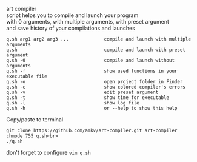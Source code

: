 art compiler<br>script helps you to compile and launch your program<br>
with 0 arguments, with multiple arguments, with preset argument<br>
and save history of your compilations and launches

    q.sh arg1 arg2 arg3 ...	            compile and launch with multiple arguments
	q.sh                                compile and launch with preset argument
    q.sh -0                             compile and launch without arguments
    q.sh -f						        show used functions in your executable file
    q.sh -o						        open project folder in Finder
    q.sh -c						        show colored compiler's errors
    q.sh -v						        edit preset argument
    q.sh -t						        show time for executable
    q.sh -l						        show log file
    q.sh -h						        or --help to show this help
    
Copy/paste to terminal

    git clone https://github.com/amkv/art-compiler.git art-compiler
    chmode 755 q.sh<br>
    ./q.sh

don't forget to configure
`vim q.sh`
